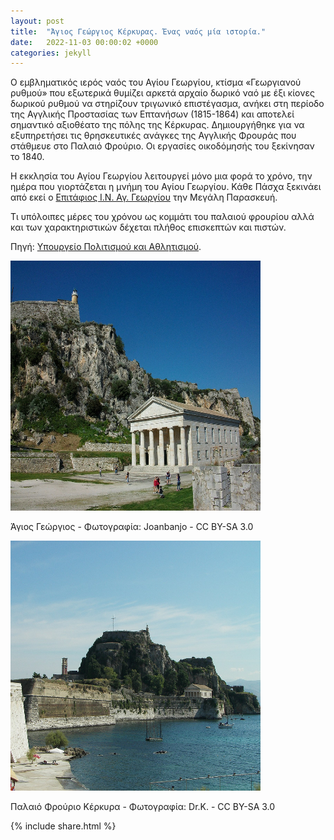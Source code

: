 ```yaml
---
layout: post
title:  "Άγιος Γεώργιος Κέρκυρας. Ένας ναός μία ιστορία."
date:   2022-11-03 00:00:02 +0000
categories: jekyll
---
```

Ο εμβληματικός ιερός ναός του Αγίου Γεωργίου, κτίσμα «Γεωργιανού ρυθμού» που εξωτερικά θυμίζει αρκετά αρχαίο δωρικό ναό με έξι κίονες δωρικού ρυθμού να στηρίζουν τριγωνικό επιστέγασμα, ανήκει στη περίοδο της Αγγλικής Προστασίας των Επτανήσων (1815-1864) και αποτελεί σημαντικό αξιοθέατο της πόλης της Κέρκυρας. Δημιουργήθηκε για να εξυπηρετήσει τις θρησκευτικές ανάγκες της Αγγλικής Φρουράς που στάθμευε στο Παλαιό Φρούριο. Οι εργασίες οικοδόμησής του ξεκίνησαν το 1840.

Η εκκλησία του Αγίου Γεωργίου λειτουργεί μόνο μια φορά το χρόνο, την ημέρα που γιορτάζεται η μνήμη του Αγίου Γεωργίου. Κάθε Πάσχα ξεκινάει από εκεί ο [Επιτάφιος Ι.Ν. Αγ. Γεωργίου](https://www.youtube.com/watch?v=H4Q5uJIIdoM) την Μεγάλη Παρασκευή.

Τι υπόλοιπες μέρες του χρόνου ως κομμάτι του παλαιού φρουρίου αλλά και των χαρακτηριστικών δέχεται πλήθος επισκεπτών και πιστών.

Πηγή: [Υπουργείο Πολιτισμού και Αθλητισμού](http://odysseus.culture.gr/h/3/gh3530.jsp?obj_id=954).

<img src="https://raw.githubusercontent.com/ASkouloudakis/heritage-promotion/master/assets/images/snt_George_Joanbanjo.jpg" data-canonical-src="https://raw.githubusercontent.com/ASkouloudakis/heritage-promotion/master/assets/images/snt_George_Joanbanjo.jpg" width="400" height="400" />

Άγιος Γεώργιος - Φωτογραφία: Joanbanjo - CC BY-SA 3.0

<img src="https://raw.githubusercontent.com/ASkouloudakis/heritage-promotion/master/assets/images/Kerkyrapalaiofrourio_Dr_K.jpg" data-canonical-src="https://raw.githubusercontent.com/ASkouloudakis/heritage-promotion/master/assets/images/Kerkyrapalaiofrourio_Dr_K.jpg" width="400" height="400" />

Παλαιό Φρούριο Κέρκυρα - Φωτογραφία: Dr.K. - CC BY-SA 3.0

{% include share.html %}
